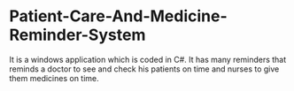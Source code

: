 # Patient-Care-And-Medicine-Reminder-System
It is a windows application which is coded in C#. It has many reminders that reminds a doctor to see and check his patients on time and nurses to give them medicines on time. 
